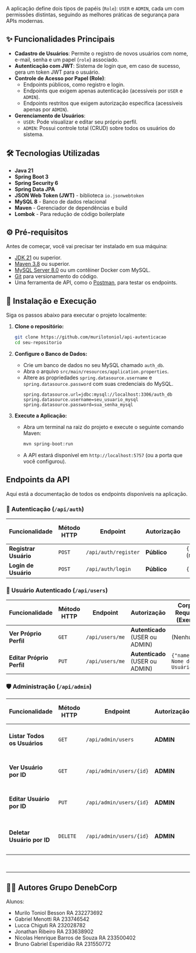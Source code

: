 A aplicação define dois tipos de papéis (`Role`): `USER` e `ADMIN`, cada um com permissões distintas, seguindo as melhores práticas de segurança para APIs modernas.

## ✨ Funcionalidades Principais

-   **Cadastro de Usuários**: Permite o registro de novos usuários com nome, e-mail, senha e um papel (`role`) associado.
-   **Autenticação com JWT**: Sistema de login que, em caso de sucesso, gera um token JWT para o usuário.
-   **Controle de Acesso por Papel (Role)**:
    -   Endpoints públicos, como registro e login.
    -   Endpoints que exigem apenas autenticação (acessíveis por `USER` e `ADMIN`).
    -   Endpoints restritos que exigem autorização específica (acessíveis apenas por `ADMIN`).
-   **Gerenciamento de Usuários**:
    -   `USER`: Pode visualizar e editar seu próprio perfil.
    -   `ADMIN`: Possui controle total (CRUD) sobre todos os usuários do sistema.

## 🛠️ Tecnologias Utilizadas

-   **Java 21**
-   **Spring Boot 3**
-   **Spring Security 6**
-   **Spring Data JPA**
-   **JSON Web Token (JWT)** - biblioteca `io.jsonwebtoken`
-   **MySQL 8** - Banco de dados relacional
-   **Maven** - Gerenciador de dependências e build
-   **Lombok** - Para redução de código boilerplate

## ⚙️ Pré-requisitos

Antes de começar, você vai precisar ter instalado em sua máquina:
* [JDK 21](https://www.oracle.com/java/technologies/downloads/#java21) ou superior.
* [Maven 3.8](https://maven.apache.org/download.cgi) ou superior.
* [MySQL Server 8.0](https://dev.mysql.com/downloads/mysql/) ou um contêiner Docker com MySQL.
* [Git](https://git-scm.com/) para versionamento do código.
* Uma ferramenta de API, como o [Postman](https://www.postman.com/downloads/), para testar os endpoints.

## 🚀 Instalação e Execução

Siga os passos abaixo para executar o projeto localmente:

1.  **Clone o repositório:**
    ```bash
    git clone https://github.com/murilotoniol/api-autenticacao
    cd seu-repositorio
    ```

2.  **Configure o Banco de Dados:**
    * Crie um banco de dados no seu MySQL chamado `auth_db`.
    * Abra o arquivo `src/main/resources/application.properties`.
    * Altere as propriedades `spring.datasource.username` e `spring.datasource.password` com suas credenciais do MySQL.
        ```properties
        spring.datasource.url=jdbc:mysql://localhost:3306/auth_db
        spring.datasource.username=seu_usuario_mysql
        spring.datasource.password=sua_senha_mysql
        ```

3.  **Execute a Aplicação:**
    * Abra um terminal na raiz do projeto e execute o seguinte comando Maven:
        ```bash
        mvn spring-boot:run
        ```
    * A API estará disponível em `http://localhost:5757` (ou a porta que você configurou).

## Endpoints da API

Aqui está a documentação de todos os endpoints disponíveis na aplicação.

### 🔑 Autenticação (`/api/auth`)

| Funcionalidade          | Método HTTP | Endpoint              | Autorização | Corpo da Requisição (Exemplo)                                                                              | Resposta de Sucesso (200 OK)                               |
| ----------------------- | ----------- | --------------------- | ----------- | ---------------------------------------------------------------------------------------------------------- | ---------------------------------------------------------- |
| **Registrar Usuário** | `POST`      | `/api/auth/register`  | **Público** | `{"name":"Nome","email":"email@exemplo.com","password":"senha","role":"USER"}` (role é opcional, padrão USER) | `{"token": "seu.jwt.token"}`                               |
| **Login de Usuário** | `POST`      | `/api/auth/login`     | **Público** | `{"email":"email@exemplo.com","password":"senha"}`                                                           | `{"token": "seu.jwt.token"}`                               |

### 👤 Usuário Autenticado (`/api/users`)

| Funcionalidade           | Método HTTP | Endpoint        | Autorização                    | Corpo da Requisição (Exemplo)          | Resposta de Sucesso (200 OK)                   |
| ------------------------ | ----------- | --------------- | ------------------------------ | -------------------------------------- | ---------------------------------------------- |
| **Ver Próprio Perfil** | `GET`       | `/api/users/me` | **Autenticado** (USER ou ADMIN) | (Nenhum)                               | `{"id":1,"name":"...","email":"...","role":"..."}` |
| **Editar Próprio Perfil**| `PUT`       | `/api/users/me` | **Autenticado** (USER ou ADMIN) | `{"name":"Novo Nome do Usuário"}`      | `{"id":1,"name":"Novo Nome...","email":"..."}`  |

### 🛡️ Administração (`/api/admin`)

| Funcionalidade               | Método HTTP | Endpoint              | Autorização      | Corpo da Requisição (Exemplo)                                                    | Resposta de Sucesso                                    |
| ---------------------------- | ----------- | --------------------- | ---------------- | -------------------------------------------------------------------------------- | ------------------------------------------------------ |
| **Listar Todos os Usuários** | `GET`       | `/api/admin/users`    | **ADMIN** | (Nenhum)                                                                         | `200 OK` - Lista de todos os usuários                  |
| **Ver Usuário por ID** | `GET`       | `/api/admin/users/{id}` | **ADMIN** | (Nenhum)                                                                         | `200 OK` - Dados do usuário específico                  |
| **Editar Usuário por ID** | `PUT`       | `/api/admin/users/{id}` | **ADMIN** | `{"name":"...","email":"...","role":"..."}`                                       | `200 OK` - Dados do usuário atualizado                 |
| **Deletar Usuário por ID** | `DELETE`    | `/api/admin/users/{id}` | **ADMIN** | (Nenhum)                                                                         | `204 No Content` (sem corpo na resposta)             |

<br>

---

## 👨‍💻 Autores Grupo DenebCorp
Alunos:
- Murilo Toniol Besson RA 232273692
- Gabriel Menotti RA 233746542 
- Lucca Chiguti RA 232028782
- Jonathan Ribeiro RA 233638902 
- Nicolas Henrique Barros de Souza RA 233500402 
- Bruno Gabriel Esperidião RA 231550772 
